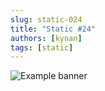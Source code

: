 ```yaml
---
slug: static-024
title: "Static #24"
authors: [kynan]
tags: [static]
---
```


![Example banner](/img/stories/static/024.png)
